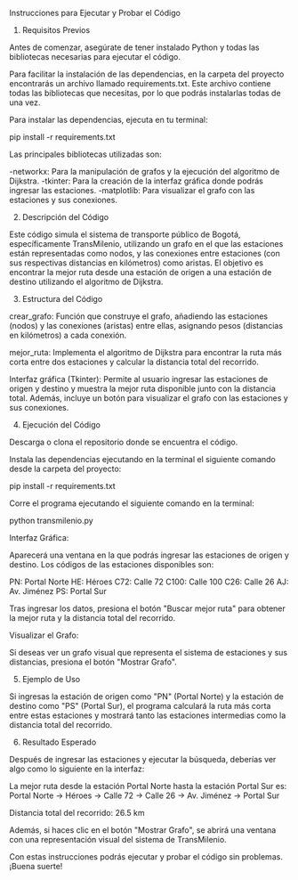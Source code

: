Instrucciones para Ejecutar y Probar el Código

1. Requisitos Previos

Antes de comenzar, asegúrate de tener instalado Python y todas las bibliotecas necesarias para ejecutar el código.

Para facilitar la instalación de las dependencias, en la carpeta del proyecto encontrarás un archivo llamado requirements.txt. Este archivo contiene todas las bibliotecas que necesitas, por lo que podrás instalarlas todas de una vez.

Para instalar las dependencias, ejecuta en tu terminal:

pip install -r requirements.txt

Las principales bibliotecas utilizadas son:

-networkx: Para la manipulación de grafos y la ejecución del algoritmo de Dijkstra.
-tkinter: Para la creación de la interfaz gráfica donde podrás ingresar las estaciones.
-matplotlib: Para visualizar el grafo con las estaciones y sus conexiones.

2. Descripción del Código

Este código simula el sistema de transporte público de Bogotá, específicamente TransMilenio, utilizando un grafo en el que las estaciones están representadas como nodos, y las conexiones entre estaciones (con sus respectivas distancias en kilómetros) como aristas. El objetivo es encontrar la mejor ruta desde una estación de origen a una estación de destino utilizando el algoritmo de Dijkstra.

3. Estructura del Código

crear_grafo: Función que construye el grafo, añadiendo las estaciones (nodos) y las conexiones (aristas) entre ellas, asignando pesos (distancias en kilómetros) a cada conexión.

mejor_ruta: Implementa el algoritmo de Dijkstra para encontrar la ruta más corta entre dos estaciones y calcular la distancia total del recorrido.

Interfaz gráfica (Tkinter): Permite al usuario ingresar las estaciones de origen y destino y muestra la mejor ruta disponible junto con la distancia total. Además, incluye un botón para visualizar el grafo con las estaciones y sus conexiones.

4. Ejecución del Código

Descarga o clona el repositorio donde se encuentra el código.

Instala las dependencias ejecutando en la terminal el siguiente comando desde la carpeta del proyecto:

pip install -r requirements.txt

Corre el programa ejecutando el siguiente comando en la terminal:

python transmilenio.py

Interfaz Gráfica:

Aparecerá una ventana en la que podrás ingresar las estaciones de origen y destino. Los códigos de las estaciones disponibles son:

PN: Portal Norte
HE: Héroes
C72: Calle 72
C100: Calle 100
C26: Calle 26
AJ: Av. Jiménez
PS: Portal Sur

Tras ingresar los datos, presiona el botón "Buscar mejor ruta" para obtener la mejor ruta y la distancia total del recorrido.

Visualizar el Grafo:

Si deseas ver un grafo visual que representa el sistema de estaciones y sus distancias, presiona el botón "Mostrar Grafo".

5. Ejemplo de Uso

Si ingresas la estación de origen como "PN" (Portal Norte) y la estación de destino como "PS" (Portal Sur), el programa calculará la ruta más corta entre estas estaciones y mostrará tanto las estaciones intermedias como la distancia total del recorrido.

6. Resultado Esperado

Después de ingresar las estaciones y ejecutar la búsqueda, deberías ver algo como lo siguiente en la interfaz:

La mejor ruta desde la estación Portal Norte hasta la estación Portal Sur es: 
Portal Norte -> Héroes -> Calle 72 -> Calle 26 -> Av. Jiménez -> Portal Sur

Distancia total del recorrido: 26.5 km

Además, si haces clic en el botón "Mostrar Grafo", se abrirá una ventana con una representación visual del sistema de TransMilenio.

Con estas instrucciones podrás ejecutar y probar el código sin problemas. ¡Buena suerte!